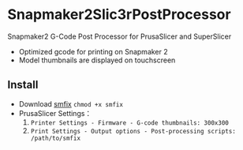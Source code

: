 # Snapmaker2Slic3rPostProcessor
Snapmaker2 G-Code Post Processor for PrusaSlicer and SuperSlicer
- Optimized gcode for printing on Snapmaker 2
- Model thumbnails are displayed on touchscreen

## Install
- Download [smfix](https://github.com/macdylan/Snapmaker2Slic3rPostProcessor/releases/tag/go1.0) `chmod +x smfix`
- PrusaSlicer Settings：
    1. `Printer Settings - Firmware - G-code thumbnails: 300x300`
    2. `Print Settings - Output options - Post-processing scripts: /path/to/smfix`
